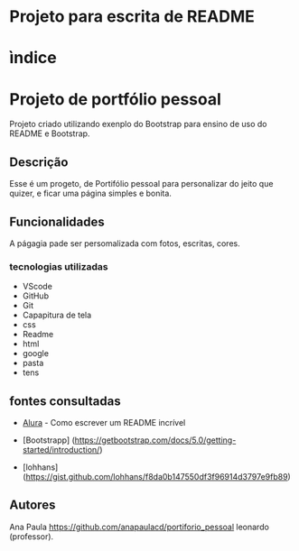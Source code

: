 # Projeto para escrita de README
# ìndice

# Projeto de  portfólio pessoal

Projeto criado utilizando exenplo do Bootstrap para ensino de uso do README e Bootstrap. 

## Descrição 
 Esse é um progeto, de Portifólio pessoal para personalizar do jeito que quizer, e ficar uma página simples e bonita.

## Funcionalidades 
A págagia pade ser persomalizada com fotos, escritas, cores.

### tecnologias utilizadas
* VScode 
* GitHub
* Git 
* Capapitura de tela
* css 
* Readme
* html 
* google 
* pasta 
* tens

## fontes consultadas

* [Alura](alura.com.br/artigos/escrever-bom-readme#referencias-de-readme) - Como escrever um README incrível  

* [Bootstrapp] (https://getbootstrap.com/docs/5.0/getting-started/introduction/)  

* [lohhans] (https://gist.github.com/lohhans/f8da0b147550df3f96914d3797e9fb89)

## Autores
Ana Paula https://github.com/anapaulacd/portiforio_pessoal 
leonardo (professor).

